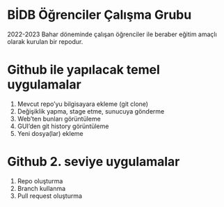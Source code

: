# BİDB Öğrenciler Çalışma Grubu
2022-2023 Bahar döneminde çalışan öğrenciler ile beraber eğitim amaçlı olarak kurulan bir repodur. 

# Github ile yapılacak temel uygulamalar
1. Mevcut repo’yu bilgisayara ekleme (git clone)
1. Değişiklik yapma, stage etme, sunucuya gönderme
1. Web’ten bunları görüntüleme
1. GUI’den git history görüntüleme
1. Yeni dosya(lar) ekleme

# Github 2. seviye uygulamalar
1. Repo oluşturma
2. Branch kullanma
3. Pull request oluşturma
